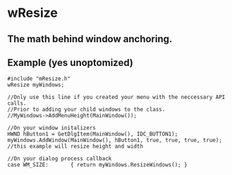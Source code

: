 # wResize
The math behind window anchoring.
-----------------
Example (yes unoptomized)
-----------------
```
#include "mResize.h"
wResize myWindows;

//Only use this line if you created your menu with the neccessary API calls.
//Prior to adding your child windows to the class.
//MyWindows->AddMenuHeight(MainWindow());

//On your window initalizers
HWND hButton1 = GetDlgItem(MainWindow(), IDC_BUTTON1);
myWindows.AddWindow(MainWindow(), hButton1, true, true, true, true); //this example will resize height and width

//On your dialog process callback
case WM_SIZE:		{ return myWindows.ResizeWindows(); }
```
